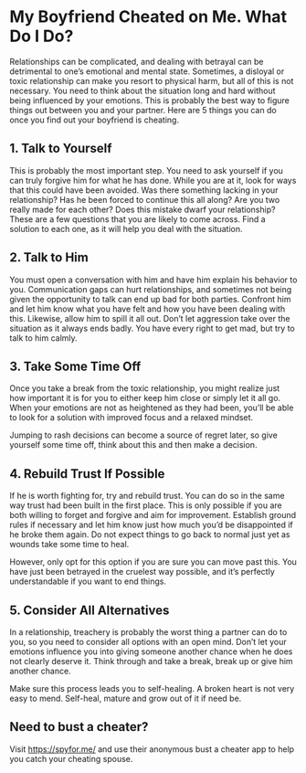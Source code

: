 # My Boyfriend Cheated on Me. What Do I Do?

Relationships can be complicated, and dealing with betrayal can be detrimental to one’s emotional and mental state. Sometimes, a disloyal or toxic relationship can make you resort to physical harm, but all of this is not necessary. You need to think about the situation long and hard without being influenced by your emotions. This is probably the best way to figure things out between you and your partner. Here are 5 things you can do once you find out your boyfriend is cheating. 

## 1. Talk to Yourself
This is probably the most important step. You need to ask yourself if you can truly forgive him for what he has done. While you are at it, look for ways that this could have been avoided. Was there something lacking in your relationship? Has he been forced to continue this all along? Are you two really made for each other? Does this mistake dwarf your relationship? These are a few questions that you are likely to come across. Find a solution to each one, as it will help you deal with the situation. 

## 2. Talk to Him
You must open a conversation with him and have him explain his behavior to you. Communication gaps can hurt relationships, and sometimes not being given the opportunity to talk can end up bad for both parties. Confront him and let him know what you have felt and how you have been dealing with this. Likewise, allow him to spill it all out. Don’t let aggression take over the situation as it always ends badly. You have every right to get mad, but try to talk to him calmly.

## 3. Take Some Time Off
Once you take a break from the toxic relationship, you might realize just how important it is for you to either keep him close or simply let it all go. When your emotions are not as heightened as they had been, you’ll be able to look for a solution with improved focus and a relaxed mindset. 

Jumping to rash decisions can become a source of regret later, so give yourself some time off, think about this and then make a decision. 

## 4. Rebuild Trust If Possible

If he is worth fighting for, try and rebuild trust. You can do so in the same way trust had been built in the first place. This is only possible if you are both willing to forget and forgive and aim for improvement. Establish ground rules if necessary and let him know just how much you’d be disappointed if he broke them again. Do not expect things to go back to normal just yet as wounds take some time to heal.

However, only opt for this option if you are sure you can move past this. You have just been betrayed in the cruelest way possible, and it’s perfectly understandable if you want to end things.

## 5. Consider All Alternatives

In a relationship, treachery is probably the worst thing a partner can do to you, so you need to consider all options with an open mind. Don’t let your emotions influence you into giving someone another chance when he does not clearly deserve it. Think through and take a break, break up or give him another chance. 

Make sure this process leads you to self-healing. A broken heart is not very easy to mend. Self-heal, mature and grow out of it if need be.

## Need to bust a cheater?

Visit https://spyfor.me/ and use their anonymous bust a cheater app to help you catch your cheating spouse.
